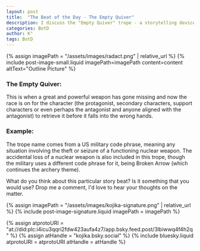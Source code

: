 ```yaml
---
layout: post
title:  "The Beat of the Day - The Empty Quiver"
description: I discuss the "Empty Quiver" trope - a storytelling device where characters race to recover a missing powerful weapon before it falls into the wrong hands. Originally a US military code for missing nuclear weapons, this plot device creates instant tension and urgency in narratives. Whether it's the protagonist or antagonist pursuing the weapon, this story beat drives action and raises dramatic stakes.
categories: BotD
author: K°
tags: BotD
---
```


<div>
{% assign imagePath = "/assets/images/radact.png" | relative_url %}
{% include post-image-small.liquid imagePath=imagePath content=content 
altText="Outline Picture" %}
</div>

### The Empty Quiver:
This is when a great and powerful weapon has gone missing and now the race is on for the character (the protagonist, secondary characters, support characters or even perhaps the antagonist and anyone aligned with the antagonist) to retrieve it before it falls into the wrong hands.

### Example:
The trope name comes from a US military code phrase, meaning any situation involving the theft or seizure of a functioning nuclear weapon. The accidental loss of a nuclear weapon is also included in this trope, though the military uses a different code phrase for it, being Broken Arrow (which continues the archery theme).

What do you think about this particular story beat? Is it something that you would use? Drop me a comment, I'd love to hear your thoughts on the matter.

<!-- signature -->
{% assign imagePath = "/assets/images/kojika-signature.png" | relative_url %}
{% include post-image-signature.liquid imagePath = imagePath %}

<!-- comments -->
{% assign atprotoURI = "at://did:plc:i4icu3qqri2fdw423aufa4z7/app.bsky.feed.post/3lbiwwq4f4h2q" %}
{% assign atHandle = "kojika.bsky.social" %}
{% include bluesky.liquid atprotoURI = atprotoURI atHandle = atHandle %}